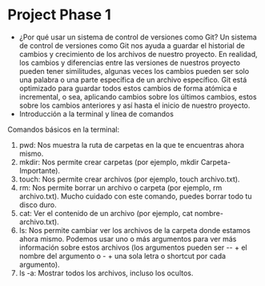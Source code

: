 # Project Phase 1

- ¿Por qué usar un sistema de control de versiones como Git?
Un sistema de control de versiones como Git nos ayuda a guardar el historial de cambios y crecimiento de los archivos de nuestro proyecto.
En realidad, los cambios y diferencias entre las versiones de nuestros proyecto pueden tener similitudes, algunas veces los cambios pueden ser solo una palabra o una parte específica de un archivo específico. Git está optimizado para guardar todos estos cambios de forma atómica e incremental, o sea, aplicando cambios sobre los últimos cambios, estos sobre los cambios anteriores y así hasta el inicio de nuestro proyecto.
- Introducción a la terminal y línea de comandos

Comandos básicos en la terminal:
1. pwd: Nos muestra la ruta de carpetas en la que te encuentras ahora mismo.
2. mkdir: Nos permite crear carpetas (por ejemplo, mkdir Carpeta-Importante).
3. touch: Nos permite crear archivos (por ejemplo, touch archivo.txt).
4. rm: Nos permite borrar un archivo o carpeta (por ejemplo, rm archivo.txt). Mucho cuidado con este comando, puedes borrar todo tu disco duro.
5. cat: Ver el contenido de un archivo (por ejemplo, cat nombre-archivo.txt).
6. ls: Nos permite cambiar ver los archivos de la carpeta donde estamos ahora mismo. Podemos usar uno o más argumentos para ver más información sobre estos archivos (los argumentos pueden ser -- + el nombre del argumento o - + una sola letra o shortcut por cada argumento).
7. ls -a: Mostrar todos los archivos, incluso los ocultos.
